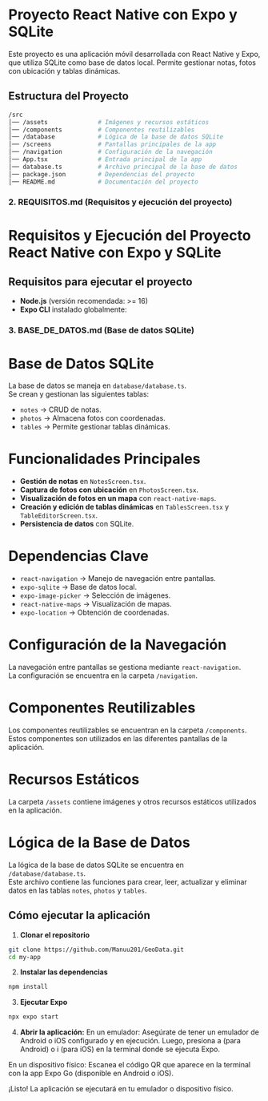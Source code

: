 # Proyecto React Native con Expo y SQLite

Este proyecto es una aplicación móvil desarrollada con React Native y Expo, que utiliza SQLite como base de datos local. Permite gestionar notas, fotos con ubicación y tablas dinámicas.

## Estructura del Proyecto

```bash
/src
│── /assets              # Imágenes y recursos estáticos
│── /components          # Componentes reutilizables
│── /database            # Lógica de la base de datos SQLite
│── /screens             # Pantallas principales de la app
│── /navigation          # Configuración de la navegación
│── App.tsx              # Entrada principal de la app
│── database.ts          # Archivo principal de la base de datos
│── package.json         # Dependencias del proyecto
│── README.md            # Documentación del proyecto
```

### 2. **REQUISITOS.md** (Requisitos y ejecución del proyecto)

# Requisitos y Ejecución del Proyecto React Native con Expo y SQLite

## Requisitos para ejecutar el proyecto

- **Node.js** (versión recomendada: >= 16)
- **Expo CLI** instalado globalmente:

### 3. **BASE_DE_DATOS.md** (Base de datos SQLite)

# Base de Datos SQLite

La base de datos se maneja en `database/database.ts`.  
Se crean y gestionan las siguientes tablas:

- `notes` → CRUD de notas.
- `photos` → Almacena fotos con coordenadas.
- `tables` → Permite gestionar tablas dinámicas.

# Funcionalidades Principales

- **Gestión de notas** en `NotesScreen.tsx`.
- **Captura de fotos con ubicación** en `PhotosScreen.tsx`.
- **Visualización de fotos en un mapa** con `react-native-maps`.
- **Creación y edición de tablas dinámicas** en `TablesScreen.tsx` y `TableEditorScreen.tsx`.
- **Persistencia de datos** con SQLite.

# Dependencias Clave

- `react-navigation` → Manejo de navegación entre pantallas.
- `expo-sqlite` → Base de datos local.
- `expo-image-picker` → Selección de imágenes.
- `react-native-maps` → Visualización de mapas.
- `expo-location` → Obtención de coordenadas.

# Configuración de la Navegación

La navegación entre pantallas se gestiona mediante `react-navigation`.  
La configuración se encuentra en la carpeta `/navigation`.

# Componentes Reutilizables

Los componentes reutilizables se encuentran en la carpeta `/components`.  
Estos componentes son utilizados en las diferentes pantallas de la aplicación.


# Recursos Estáticos

La carpeta `/assets` contiene imágenes y otros recursos estáticos utilizados en la aplicación.

# Lógica de la Base de Datos

La lógica de la base de datos SQLite se encuentra en `/database/database.ts`.  
Este archivo contiene las funciones para crear, leer, actualizar y eliminar datos en las tablas `notes`, `photos` y `tables`.

## Cómo ejecutar la aplicación

1. **Clonar el repositorio**

```sh
git clone https://github.com/Manuu201/GeoData.git
cd my-app
```
2. **Instalar las dependencias**
```sh
npm install
```
3. **Ejecutar Expo**
```sh
npx expo start
```
4. **Abrir la aplicación:**
En un emulador: Asegúrate de tener un emulador de Android o iOS configurado y en ejecución. Luego, presiona a (para Android) o i (para iOS) en la terminal donde se ejecuta Expo.


En un dispositivo físico: Escanea el código QR que aparece en la terminal con la app Expo Go (disponible en Android o iOS).


¡Listo! La aplicación se ejecutará en tu emulador o dispositivo físico.



